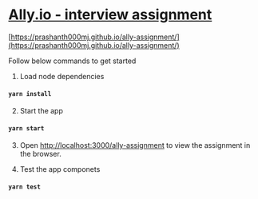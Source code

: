 # [Ally.io - interview assignment](https://prashanth000mj.github.io/ally-assignment/)
[https://prashanth000mj.github.io/ally-assignment/](https://prashanth000mj.github.io/ally-assignment/)

Follow below commands to get started

1. Load node dependencies 
#### `yarn install`

2. Start the app 
#### `yarn start`

3. Open [http://localhost:3000/ally-assignment](http://localhost:3000/ally-assignment) to view the assignment in the browser.

4. Test the app componets
#### `yarn test`
